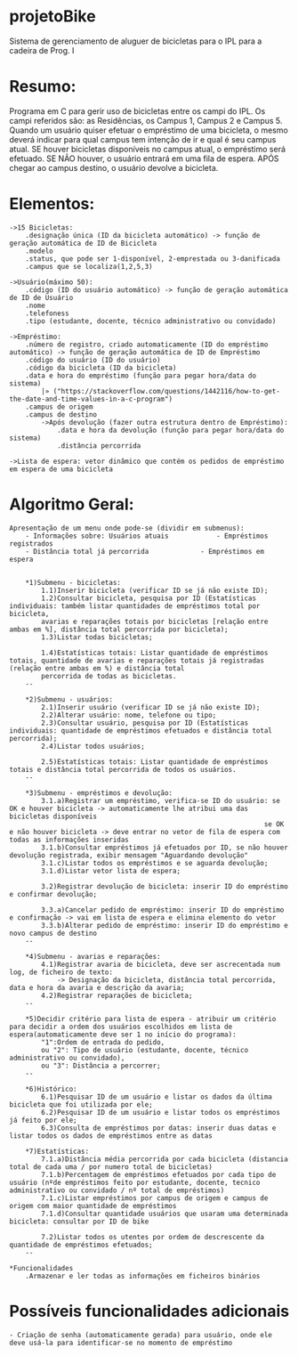 # projetoBike
Sistema de gerenciamento de aluguer de bicicletas para o IPL para a cadeira de Prog. I

# Resumo:
Programa em C para gerir uso de bicicletas entre os campi do IPL.
Os campi referidos são: as Residências, os Campus 1, Campus 2 e Campus 5.
Quando um usuário quiser efetuar o empréstimo de uma bicicleta, o mesmo 
deverá indicar para qual campus tem intenção de ir e qual é seu campus atual.
SE houver bicicletas disponíveis no campus atual, o empréstimo será efetuado.
SE NÃO houver, o usuário entrará em uma fila de espera.
APÓS chegar ao campus destino, o usuário devolve a bicicleta.

# Elementos:

	->15 Bicicletas:
		.designação única (ID da bicicleta automático) -> função de geração automática de ID de Bicicleta
		.modelo
		.status, que pode ser 1-disponível, 2-emprestada ou 3-danificada
		.campus que se localiza(1,2,5,3)
		
	->Usuário(máximo 50):
		.código (ID do usuário automático) -> função de geração automática de ID de Usuário
		.nome
		.telefoness
		.tipo (estudante, docente, técnico administrativo ou convidado)
		
	->Empréstimo:
		.número de registro, criado automaticamente (ID do empréstimo automático) -> função de geração automática de ID de Empréstimo
		.código do usuário (ID do usuário)
		.código da bicicleta (ID da bicicleta)
		.data e hora do empréstimo (função para pegar hora/data do sistema) 
			|» ("https://stackoverflow.com/questions/1442116/how-to-get-the-date-and-time-values-in-a-c-program")
		.campus de origem
		.campus de destino
			->Após devolução (fazer outra estrutura dentro de Empréstimo):
				.data e hora da devolução (função para pegar hora/data do sistema)
				.distância percorrida
	
	->Lista de espera: vetor dinâmico que contém os pedidos de empréstimo em espera de uma bicicleta
	
	
# Algoritmo Geral:
	Apresentação de um menu onde pode-se (dividir em submenus):
		- Informações sobre: Usuários atuais			- Empréstimos registrados
		- Distância total já percorrida				- Empréstimos em espera
		
		
		*1)Submenu - bicicletas:
			1.1)Inserir bicicleta (verificar ID se já não existe ID);
			1.2)Consultar bicicleta, pesquisa por ID (Estatísticas individuais: também listar quantidades de empréstimos total por bicicleta,  
			avarias e reparações totais por bicicletas [relação entre ambas em %], distância total percorrida por bicicleta);
			1.3)Listar todas bicicletas;
			
			1.4)Estatísticas totais: Listar quantidade de empréstimos totais, quantidade de avarias e reparações totais já registradas (relação entre ambas em %) e distância total 
			percorrida de todas as bicicletas.
		--
		
		*2)Submenu - usuários:
			2.1)Inserir usuário (verificar ID se já não existe ID);
			2.2)Alterar usuário: nome, telefone ou tipo;
			2.3)Consultar usuário, pesquisa por ID (Estatísticas individuais: quantidade de empréstimos efetuados e distância total percorrida);
			2.4)Listar todos usuários;
			
			2.5)Estatísticas totais: Listar quantidade de empréstimos totais e distância total percorrida de todos os usuários.
		--
		
		*3)Submenu - empréstimos e devolução:
			3.1.a)Registrar um empréstimo, verifica-se ID do usuário: se OK e houver bicicleta -> automaticamente lhe atribui uma das bicicletas disponíveis 
																	se OK e não houver bicicleta -> deve entrar no vetor de fila de espera com todas as informações inseridas
			3.1.b)Consultar empréstimos já efetuados por ID, se não houver devolução registrada, exibir mensagem "Aguardando devolução"
			3.1.c)Listar todos os empréstimos e se aguarda devolução;
			3.1.d)Listar vetor lista de espera;
			
			3.2)Registrar devolução de bicicleta: inserir ID do empréstimo e confirmar devolução;
			
			3.3.a)Cancelar pedido de empréstimo: inserir ID do empréstimo e confirmação -> vai em lista de espera e elimina elemento do vetor
			3.3.b)Alterar pedido de empréstimo: inserir ID do empréstimo e novo campus de destino
		--
		
		*4)Submenu - avarias e reparações:
			4.1)Registrar avaria de bicicleta, deve ser ascrecentada num log, de ficheiro de texto: 
				-> Designação da bicicleta, distância total percorrida, data e hora da avaria e descrição da avaria;
			4.2)Registrar reparações de bicicleta;
		--
		
		*5)Decidir critério para lista de espera - atribuir um critério para decidir a ordem dos usuários escolhidos em lista de espera(automaticamente deve ser 1 no início do programa):
			"1":Ordem de entrada do pedido,
			ou "2": Tipo de usuário (estudante, docente, técnico administrativo ou convidado),
			ou "3": Distância a percorrer;
		--
		
		*6)Histórico:
			6.1)Pesquisar ID de um usuário e listar os dados da última bicicleta que foi utilizada por ele;
			6.2)Pesquisar ID de um usuário e listar todos os empréstimos já feito por ele;
			6.3)Consulta de empréstimos por datas: inserir duas datas e listar todos os dados de empréstimos entre as datas
			
		*7)Estatísticas:
			7.1.a)Distância média percorrida por cada bicicleta (distancia total de cada uma / por numero total de bicicletas)
			7.1.b)Percentagem de empréstimos efetuados por cada tipo de usuário (nºde empréstimos feito por estudante, docente, tecnico administrativo ou convidado / nº total de empréstimos)
			7.1.c)Listar empréstimos por campus de origem e campus de origem com maior quantidade de empréstimos
			7.1.d)Consultar quantidade usuários que usaram uma determinada bicicleta: consultar por ID de bike
			
			7.2)Listar todos os utentes por ordem de descrescente da quantidade de empréstimos efetuados;
		--
		
	*Funcionalidades
		.Armazenar e ler todas as informações em ficheiros binários
		
		
# Possíveis funcionalidades adicionais
	- Criação de senha (automaticamente gerada) para usuário, onde ele deve usá-la para identificar-se no momento de empréstimo
	
		
		
